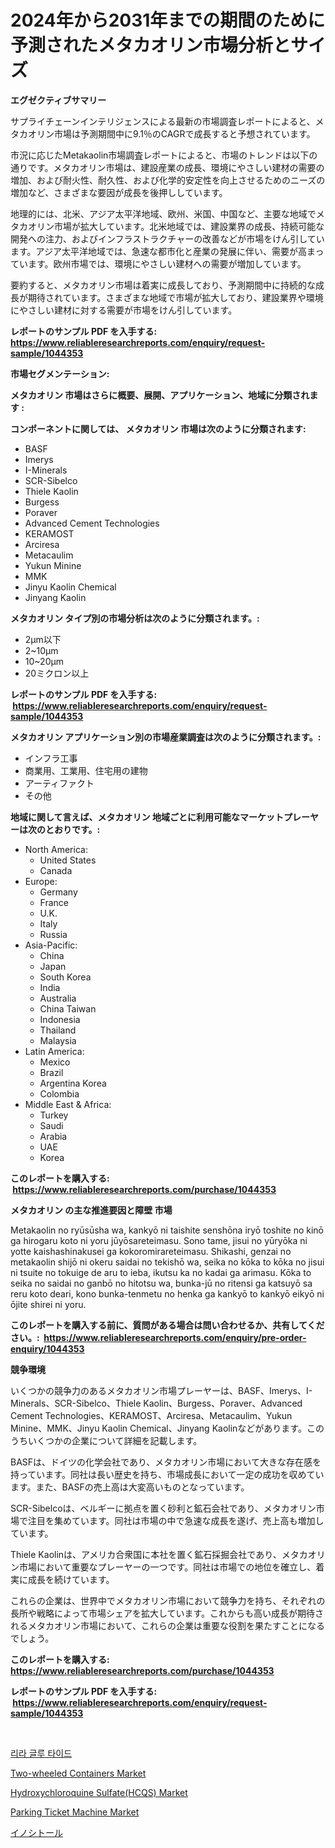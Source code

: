 <p><h1>2024年から2031年までの期間のために予測されたメタカオリン市場分析とサイズ</h1></p><p><strong>エグゼクティブサマリー</strong></p>
<p><p>サプライチェーンインテリジェンスによる最新の市場調査レポートによると、メタカオリン市場は予測期間中に9.1％のCAGRで成長すると予想されています。</p><p>市況に応じたMetakaolin市場調査レポートによると、市場のトレンドは以下の通りです。メタカオリン市場は、建設産業の成長、環境にやさしい建材の需要の増加、および耐火性、耐久性、および化学的安定性を向上させるためのニーズの増加など、さまざまな要因が成長を後押ししています。</p><p>地理的には、北米、アジア太平洋地域、欧州、米国、中国など、主要な地域でメタカオリン市場が拡大しています。北米地域では、建設業界の成長、持続可能な開発への注力、およびインフラストラクチャーの改善などが市場をけん引しています。アジア太平洋地域では、急速な都市化と産業の発展に伴い、需要が高まっています。欧州市場では、環境にやさしい建材への需要が増加しています。</p><p>要約すると、メタカオリン市場は着実に成長しており、予測期間中に持続的な成長が期待されています。さまざまな地域で市場が拡大しており、建設業界や環境にやさしい建材に対する需要が市場をけん引しています。</p></p>
<p><strong>レポートのサンプル PDF を入手する: <a href="https://www.reliableresearchreports.com/enquiry/request-sample/1044353">https://www.reliableresearchreports.com/enquiry/request-sample/1044353</a></strong></p>
<p><strong>市場セグメンテーション:</strong></p>
<p><strong> メタカオリン 市場はさらに概要、展開、アプリケーション、地域に分類されます :</strong></p>
<p><strong>コンポーネントに関しては、 メタカオリン 市場は次のように分類されます: &nbsp;</strong></p>
<p><ul><li>BASF</li><li>Imerys</li><li>I-Minerals</li><li>SCR-Sibelco</li><li>Thiele Kaolin</li><li>Burgess</li><li>Poraver</li><li>Advanced Cement Technologies</li><li>KERAMOST</li><li>Arciresa</li><li>Metacaulim</li><li>Yukun Minine</li><li>MMK</li><li>Jinyu Kaolin Chemical</li><li>Jinyang Kaolin</li></ul></p>
<p><strong> メタカオリン タイプ別の市場分析は次のように分類されます。:</strong></p>
<p><ul><li>2μm以下</li><li>2~10μm</li><li>10~20μm</li><li>20ミクロン以上</li></ul></p>
<p><strong>レポートのサンプル PDF を入手する: &nbsp;<a href="https://www.reliableresearchreports.com/enquiry/request-sample/1044353">https://www.reliableresearchreports.com/enquiry/request-sample/1044353</a></strong></p>
<p><strong> メタカオリン アプリケーション別の市場産業調査は次のように分類されます。:</strong></p>
<p><ul><li>インフラ工事</li><li>商業用、工業用、住宅用の建物</li><li>アーティファクト</li><li>その他</li></ul></p>
<p><strong>地域に関して言えば、メタカオリン 地域ごとに利用可能なマーケットプレーヤーは次のとおりです。:</strong></p>
<p><ul>
    <li>
        North America:
        <ul>
            <li>United States</li>
            <li>Canada</li>
        </ul>
    </li>
    <li>
        Europe:
        <ul>
            <li>Germany</li>
            <li>France</li>
            <li>U.K.</li>
            <li>Italy</li>
            <li>Russia</li>
        </ul>
    </li>
    <li>
        Asia-Pacific:
        <ul>
            <li>China</li>
            <li>Japan</li>
            <li>South Korea</li>
            <li>India</li>
            <li>Australia</li>
            <li>China Taiwan</li>
            <li>Indonesia</li>
            <li>Thailand</li>
            <li>Malaysia</li>
        </ul>
    </li>
    <li>
        Latin America:
        <ul>
            <li>Mexico</li>
            <li>Brazil</li>
            <li>Argentina Korea</li>
            <li>Colombia</li>
        </ul>
    </li>
    <li>
        Middle East & Africa:
        <ul>
            <li>Turkey</li>
            <li>Saudi</li>
            <li>Arabia</li>
            <li>UAE</li>
            <li>Korea</li>
        </ul>
    </li>
    </ul></p>
<p><strong>このレポートを購入する: &nbsp;<a href="https://www.reliableresearchreports.com/purchase/1044353">https://www.reliableresearchreports.com/purchase/1044353</a></strong></p>
<p><strong>メタカオリン の主な推進要因と障壁 市場</strong></p>
<p><p>Metakaolin no ryūsūsha wa, kankyō ni taishite senshōna iryō toshite no kinō ga hirogaru koto ni yoru jūyōsareteimasu. Sono tame, jisui no yūryōka ni yotte kaishashinakusei ga kokoromirareteimasu. Shikashi, genzai no metakaolin shijō ni okeru saidai no tekishō wa, seika no kōka to kōka no jisui ni tsuite no tokuige de aru to ieba, ikutsu ka no kadai ga arimasu. Kōka to seika no saidai no ganbō no hitotsu wa, bunka-jū no ritensi ga katsuyō sa reru koto deari, kono bunka-tenmetu no henka ga kankyō to kankyō eikyō ni ōjite shirei ni yoru.</p></p>
<p><strong>このレポートを購入する前に、質問がある場合は問い合わせるか、共有してください。:&nbsp; <a href="https://www.reliableresearchreports.com/enquiry/pre-order-enquiry/1044353">https://www.reliableresearchreports.com/enquiry/pre-order-enquiry/1044353</a></strong></p>
<p><strong>競争環境</strong></p>
<p><p>いくつかの競争力のあるメタカオリン市場プレーヤーは、BASF、Imerys、I-Minerals、SCR-Sibelco、Thiele Kaolin、Burgess、Poraver、Advanced Cement Technologies、KERAMOST、Arciresa、Metacaulim、Yukun Minine、MMK、Jinyu Kaolin Chemical、Jinyang Kaolinなどがあります。このうちいくつかの企業について詳細を記載します。</p><p>BASFは、ドイツの化学会社であり、メタカオリン市場において大きな存在感を持っています。同社は長い歴史を持ち、市場成長において一定の成功を収めています。また、BASFの売上高は大変高いものとなっています。</p><p>SCR-Sibelcoは、ベルギーに拠点を置く砂利と鉱石会社であり、メタカオリン市場で注目を集めています。同社は市場の中で急速な成長を遂げ、売上高も増加しています。</p><p>Thiele Kaolinは、アメリカ合衆国に本社を置く鉱石採掘会社であり、メタカオリン市場において重要なプレーヤーの一つです。同社は市場での地位を確立し、着実に成長を続けています。</p><p>これらの企業は、世界中でメタカオリン市場において競争力を持ち、それぞれの長所や戦略によって市場シェアを拡大しています。これからも高い成長が期待されるメタカオリン市場において、これらの企業は重要な役割を果たすことになるでしょう。</p></p>
<p><strong>このレポートを購入する: &nbsp; <a href="https://www.reliableresearchreports.com/purchase/1044353">https://www.reliableresearchreports.com/purchase/1044353</a></strong></p>
<p><strong>レポートのサンプル PDF を入手する: &nbsp;<a href="https://www.reliableresearchreports.com/enquiry/request-sample/1044353">https://www.reliableresearchreports.com/enquiry/request-sample/1044353</a></strong><strong></strong></p>
<p>&nbsp;</p>
<p><p><a href="https://github.com/vdhdwjyp90142/Market-Research-Report-List-1/blob/main/6773883188306.md">리라 글루 타이드</a></p><p><a href="https://view.publitas.com/reportprime-1/two-wheeled-containers-market-growth-market-trends-covid-19-impact-and-forecasts-for-period-from-2023-2030/">Two-wheeled Containers Market</a></p><p><a href="https://thundering-castanet-c65.notion.site/Hydroxychloroquine-Sulfate-HCQS-Market-Size-Market-Trends-and-Growth-Outlook-forecasted-for-perio-768ecf4904774273978a4cf972a4ecef">Hydroxychloroquine Sulfate(HCQS) Market</a></p><p><a href="https://github.com/lbird53714/Market-Research-Report-List-3/blob/main/parking-ticket-machine-market.md">Parking Ticket Machine Market</a></p><p><a href="https://github.com/sghwr779811674/Market-Research-Report-List-1/blob/main/4208197188461.md">イノシトール</a></p></p>